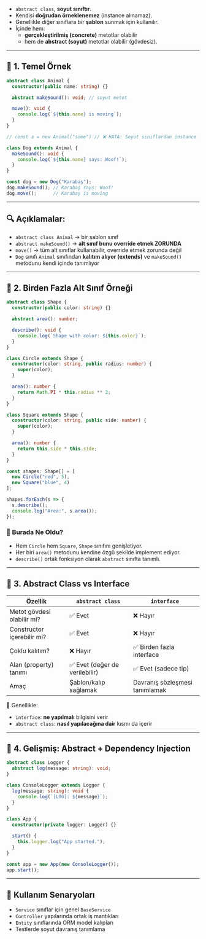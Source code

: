 
- `abstract class`, **soyut sınıftır**.
- Kendisi **doğrudan örneklenemez** (instance alınamaz).
- Genellikle diğer sınıflara bir **şablon** sunmak için kullanılır.
- İçinde hem:
    - **gerçekleştirilmiş (concrete)** metotlar olabilir
    - hem de **abstract (soyut)** metotlar olabilir (gövdesiz).

---

## 🔹 1. Temel Örnek

```ts
abstract class Animal {
  constructor(public name: string) {}

  abstract makeSound(): void; // soyut metot

  move(): void {
    console.log(`${this.name} is moving`);
  }
}

// const a = new Animal("some") // ❌ HATA: Soyut sınıflardan instance alınamaz

class Dog extends Animal {
  makeSound(): void {
    console.log(`${this.name} says: Woof!`);
  }
}

const dog = new Dog("Karabaş");
dog.makeSound(); // Karabaş says: Woof!
dog.move();      // Karabaş is moving
```

---

## 🔍 Açıklamalar:

- `abstract class Animal` → bir şablon sınıf
- `abstract makeSound()` → **alt sınıf bunu override etmek ZORUNDA**
- `move()` → tüm alt sınıflar kullanabilir, override etmek zorunda değil
- `Dog` sınıfı `Animal` sınıfından **kalıtım alıyor (extends)** ve `makeSound()` metodunu kendi içinde tanımlıyor

---

## 🔹 2. Birden Fazla Alt Sınıf Örneği

```ts
abstract class Shape {
  constructor(public color: string) {}

  abstract area(): number;

  describe(): void {
    console.log(`Shape with color: ${this.color}`);
  }
}

class Circle extends Shape {
  constructor(color: string, public radius: number) {
    super(color);
  }

  area(): number {
    return Math.PI * this.radius ** 2;
  }
}

class Square extends Shape {
  constructor(color: string, public side: number) {
    super(color);
  }

  area(): number {
    return this.side * this.side;
  }
}

const shapes: Shape[] = [
  new Circle("red", 5),
  new Square("blue", 4)
];

shapes.forEach(s => {
  s.describe();
  console.log("Area:", s.area());
});
```

### 🧠 Burada Ne Oldu?

- Hem `Circle` hem `Square`, `Shape` sınıfını genişletiyor.
- Her biri `area()` metodunu kendine özgü şekilde implement ediyor.
- `describe()` ortak fonksiyon olarak `abstract` sınıfta tanımlı.

---

## 🔹 3. Abstract Class vs Interface

|Özellik|`abstract class`|`interface`|
|---|---|---|
|Metot gövdesi olabilir mi?|✅ Evet|❌ Hayır|
|Constructor içerebilir mi?|✅ Evet|❌ Hayır|
|Çoklu kalıtım?|❌ Hayır|✅ Birden fazla interface|
|Alan (property) tanımı|✅ Evet (değer de verilebilir)|✅ Evet (sadece tip)|
|Amaç|Şablon/kalıp sağlamak|Davranış sözleşmesi tanımlamak|

🔸 Genellikle:

- `interface`: **ne yapılmalı** bilgisini verir
- `abstract class`: **nasıl yapılacağına dair** kısmı da içerir

---

## 🔹 4. Gelişmiş: Abstract + Dependency Injection

```ts
abstract class Logger {
  abstract log(message: string): void;
}

class ConsoleLogger extends Logger {
  log(message: string): void {
    console.log(`[LOG]: ${message}`);
  }
}

class App {
  constructor(private logger: Logger) {}

  start() {
    this.logger.log("App started.");
  }
}

const app = new App(new ConsoleLogger());
app.start();
```

---

## 🔐 Kullanım Senaryoları

- `Service` sınıflar için genel `BaseService`
- `Controller` yapılarında ortak iş mantıkları
- `Entity` sınıflarında ORM model kalıpları
- Testlerde soyut davranış tanımlama
